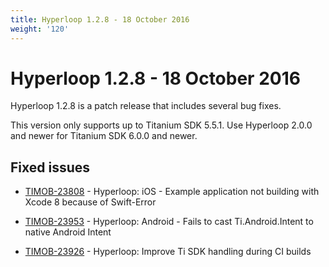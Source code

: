 ```yaml
---
title: Hyperloop 1.2.8 - 18 October 2016
weight: '120'
---
```


# Hyperloop 1.2.8 - 18 October 2016

Hyperloop 1.2.8 is a patch release that includes several bug fixes.

This version only supports up to Titanium SDK 5.5.1. Use Hyperloop 2.0.0 and newer for Titanium SDK 6.0.0 and newer.

## Fixed issues

* [TIMOB-23808](https://jira.appcelerator.org/browse/TIMOB-23808) - Hyperloop: iOS - Example application not building with Xcode 8 because of Swift-Error

* [TIMOB-23953](https://jira.appcelerator.org/browse/TIMOB-23953) - Hyperloop: Android - Fails to cast Ti.Android.Intent to native Android Intent

* [TIMOB-23926](https://jira.appcelerator.org/browse/TIMOB-23926) - Hyperloop: Improve Ti SDK handling during CI builds
